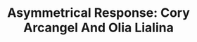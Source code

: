 ---
ee_id_show: '4421'
title: 'Asymmetrical Response: Cory Arcangel And Olia Lialina'
url: asymmetrical-response-ibiza
live_url:
year: '2017'
venue: Art Projects Ibiza & Lune Rouge
state_country: Ibiza
type:
dates:
wwwnews:
wwweblast:
pitch: The last one of the 2 year touring showz w Olia Lialina! Had a big room club,
  pop-up, concert LED and even lasers. Ran during the Ibiza “season”. :)
ps:
credits:
download:
layout: shows
---